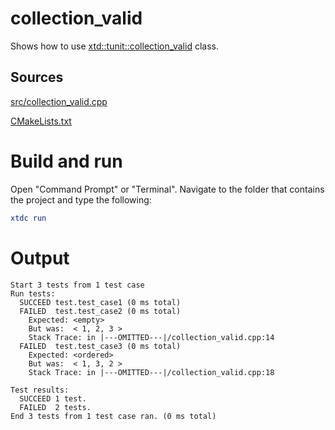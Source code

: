 # collection_valid

Shows how to use [xtd::tunit::collection_valid](https://gammasoft71.github.io/xtd/reference_guides/latest/classxtd_1_1tunit_1_1collection__valid.html) class.

## Sources

[src/collection_valid.cpp](src/collection_valid.cpp)

[CMakeLists.txt](CMakeLists.txt)

# Build and run

Open "Command Prompt" or "Terminal". Navigate to the folder that contains the project and type the following:

```cmake
xtdc run
```

# Output

```
Start 3 tests from 1 test case
Run tests:
  SUCCEED test.test_case1 (0 ms total)
  FAILED  test.test_case2 (0 ms total)
    Expected: <empty>
    But was:  < 1, 2, 3 >
    Stack Trace: in |---OMITTED---|/collection_valid.cpp:14
  FAILED  test.test_case3 (0 ms total)
    Expected: <ordered>
    But was:  < 1, 3, 2 >
    Stack Trace: in |---OMITTED---|/collection_valid.cpp:18

Test results:
  SUCCEED 1 test.
  FAILED  2 tests.
End 3 tests from 1 test case ran. (0 ms total)
```
